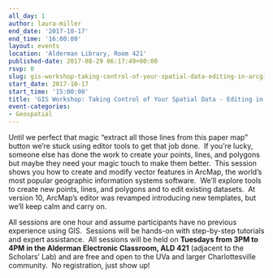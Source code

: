 ```yaml
---
all_day: 1
author: laura-miller
end_date: '2017-10-17'
end_time: '16:00:00'
layout: events
location: 'Alderman Library, Room 421'
published-date: 2017-08-29 06:17:49+00:00
rsvp: 0
slug: gis-workshop-taking-control-of-your-spatial-data-editing-in-arcgis-3
start_date: 2017-10-17
start_time: '15:00:00'
title: 'GIS Workshop: Taking Control of Your Spatial Data - Editing in ArcGIS'
event-categories:
- Geospatial
---
```


Until we perfect that magic “extract all those lines from this paper map” button we’re stuck using editor tools to get that job done.  If you’re lucky, someone else has done the work to create your points, lines, and polygons but maybe they need your magic touch to make them better.  This session shows you how to create and modify vector features in ArcMap, the world’s most popular geographic information systems software.  We’ll explore tools to create new points, lines, and polygons and to edit existing datasets.  At version 10, ArcMap’s editor was revamped introducing new templates, but we’ll keep calm and carry on.

All sessions are one hour and assume participants have no previous experience using GIS.  Sessions will be hands-on with step-by-step tutorials and expert assistance.  All sessions will be held on **Tuesdays from 3PM to 4PM in the Alderman Electronic Classroom, ALD 421** (adjacent to the Scholars’ Lab) and are free and open to the UVa and larger Charlottesville community.  No registration, just show up!




